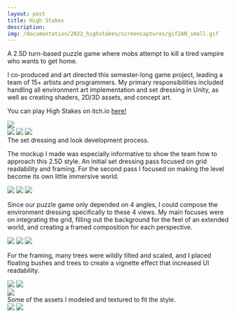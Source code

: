 ```yaml
---
layout: post
title: High Stakes
description:
img: /documentation/2022_highstakes/screencaptures/gif2AN_small.gif
---
```


A 2.5D turn-based puzzle game where mobs attempt to kill a tired vampire who wants to get home.

I co-produced and art directed this semester-long game project, leading a team of 15+ artists and programmers. My primary responsibilities included handling all environment art implementation and set dressing in Unity, as well as creating shaders, 2D/3D assets, and concept art.

You can play High Stakes on itch.io <a href="https://brownrisdgames.itch.io/highstakes">here!</a>

<div class="img_row">
	<img class="col three" src="{{ site.baseurl }}/documentation/2022_highstakes/screencaptures/specialattack.gif"/>
</div>

<div class="img_row">
	<img class="col one" src="{{ site.baseurl }}/documentation/2022_highstakes/wip_03-12-2022.png"/>
	<img class="col one" src="{{ site.baseurl }}/documentation/2022_highstakes/wip_04-30-2022_01.png"/>
	<img class="col one" src="{{ site.baseurl }}/documentation/2022_highstakes/wip_04-30-2022_03.png"/>
</div>
<div class="col three caption">
	The set dressing and look development process.
</div>

The mockup I made was especially informative to show the team how to approach this 2.5D style. An initial set dressing pass focused on grid readability and framing. For the second pass I focused on making the level become its own little immersive world.

<div class="img_row">
	<img class="col one" src="{{ site.baseurl }}/documentation/2022_highstakes/screencaptures/gif1AN.gif"/>
	<img class="col one" src="{{ site.baseurl }}/documentation/2022_highstakes/screencaptures/gif2AN.gif"/>
	<img class="col one" src="{{ site.baseurl }}/documentation/2022_highstakes/screencaptures/gif3AN.gif"/>
</div>

Since our puzzle game only depended on 4 angles, I could compose the environment dressing  specifically to these 4 views. My main focuses were on integrating the grid, filling out the background for the feel of an extended world, and creating a framed composition for each perspective.

<div class="img_row">
	<img class="col one" src="{{ site.baseurl }}/documentation/2022_highstakes/screenshots_env/01_01.png"/>
	<img class="col one" src="{{ site.baseurl }}/documentation/2022_highstakes/screenshots_env/02_02.png"/>
	<img class="col one" src="{{ site.baseurl }}/documentation/2022_highstakes/screenshots_env/03_01.png"/>
</div>

For the framing, many trees were wildly tilted and scaled, and I placed floating bushes and trees to create a vignette effect that increased UI readability.

<div class="img_row">
	<img class="col one" src="{{ site.baseurl }}/documentation/2022_highstakes/screenshots_env/01_dir_0_UI.png"/>
	<img class="col one" src="{{ site.baseurl }}/documentation/2022_highstakes/screenshots_env/02_dir_90_UI.png"/>
</div>

<div class="img_row">
	<img class="col three" src="{{ site.baseurl }}/documentation/2022_highstakes/props_1.png"/>
</div>

<div class="col three caption">
	Some of the assets I modeled and textured to fit the style.
</div>

<div class="img_row">
	<img class="col one" src="{{ site.baseurl }}/documentation/2022_highstakes/screenshots_env/02_05.png"/>
	<img class="col one" src="{{ site.baseurl }}/documentation/2022_highstakes/screenshots_env/02_06.png"/>
</div>

